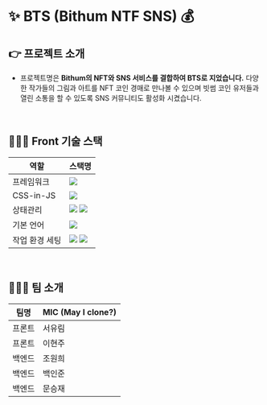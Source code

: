 # ✨ BTS (Bithum NTF SNS) 💰

## 👉 프로젝트 소개


- 프로젝트명은 **Bithum의 NFT와 SNS 서비스를 결합하여 BTS로 지었습니다.** 다양한 작가들의 그림과 아트를 NFT 코인 경매로 만나볼 수 있으며 빗썸 코인 유저들과 열린 소통을 할 수 있도록 SNS 커뮤니티도 활성화 시켰습니다.


<br />

## 🧙🏻‍♀️ Front 기술 스택

|   역할   |            스택명                                                                                                                                                                                                      |
| ----------------- | --------------------------------------------------------------------------------------------------------------------------------------------------------------------------------------------------------------- |
| 프레임워크        | <img src="https://img.shields.io/badge/React-61DAFB?style=flat-square&logo=React&logoColor=white"/>                                                                                                             |
| CSS-in-JS            | <img src="https://img.shields.io/badge/Emotion-DB7093?style=flat-square&logo=Styled-components&logoColor=white"/>                                                                                               |
| 상태관리          | <img src="https://img.shields.io/badge/Redux-001add?style=flat-square&logoColor=white"/> <img src="https://img.shields.io/badge/ReduxSaga-001add?style=flat-square&logoColor=white"/>                                                                                                                          |                                                                                                          |
| 기본 언어     | <img src="https://img.shields.io/badge/JavaScript-fe5000?style=flat-square&logo=JavaScript&logoColor=white"/>                                                                                                   |
| 작업 환경 세팅    | <img src="https://img.shields.io/badge/Prettier-F7B93E?style=flat-square&logo=Prettier&logoColor=white"/> <img src="https://img.shields.io/badge/Eslint-4B3263?style=flat-square&logo=Eslint&logoColor=white"/> |

<br>


## 👩🏻‍🎤 팀 소개

| 팀명       | MIC (May I clone?) |
| ---------- | ------------------ |
| 프론트 | 서유림             |
| 프론트     | 이현주             |
| 백엔드    | 조원희             |
| 백엔드     | 백인준             |
| 백엔드     | 문승재             |

<br>
